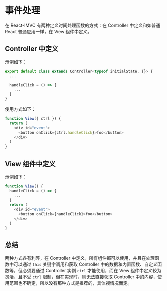 # 事件处理

在 React-IMVC 有两种定义时间处理函数的方式：在 Controller 中定义和如普通 React 普通应用一样，在 View 组件中定义。

## Controller 中定义

示例如下：

```ts
export default class extends Controller<typeof initialState, {}> {
  ...

  handleClick = () => {
    ...
  }
}
```

使用方式如下：

```ts
function View({ ctrl }) {
  return (
    <div id="event">
      <button onClick={ctrl.handleClick}>foo</button>
    </div>
  )
}
```

## View 组件中定义

示例如下：

```ts
function View() {
  handleClick = () => {
    ...
  }
  return (
    <div id="event">
      <button onClick={handleClick}>foo</button>
    </div>
  )
}
```

## 总结

两种方式各有利弊，在 Controller 中定义，所有组件都可以使用，并且在处理函数中可以通过 `this` 关键字调用和获取 Controller 中的数据和内置函数、自定义函数等，但必须要通过 Controller 实例 `ctrl` 才能使用，而在 View 组件中定义较为灵活，且不受 `ctrl` 限制，但在实现时，则无法直接获取 Controller 中的内容，使用范围也不确定，所以没有那种方式是推荐的，具体视情况而定。

